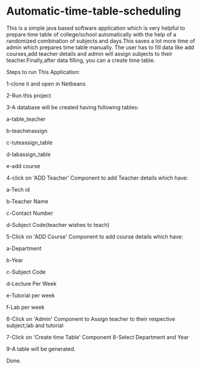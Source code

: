 # Automatic-time-table-scheduling
This is a simple java based software application
which is 
very helpful to prepare time table of
college/school automatically 
with the help of a
randomized combination of subjects and days.This 
saves a lot more time of admin which prepares time
table manually.
The user has to fill data like add 
courses,add teacher details and 
admin will assign 
subjects to their teacher.Finally,after data 
filling,
you can a create time table.


Steps to run This Application:

1-clone it and open in Netbeans

2-Run this project 

3-A database will be created having following tables:

   a-table_teacher

   b-teacherassign

   c-tuteassign_table

   d-labassign_table

   e-add course

4-click on 'ADD Teacher' Component to add Teacher details which have:

   a-Tech id

   b-Teacher Name

   c-Contact Number

   d-Subject Code(teacher wishes to teach)

5-Click on 'ADD Course' Component to add course details which have:

   a-Department

   b-Year

   c-Subject Code

   d-Lecture Per Week

   e-Tutorial per week

   f-Lab per week

6-Click on 'Admin' Component to Assign teacher to their respective subject,lab and tutorial

7-Click on 'Create time Table' Component
8-Select Department and Year

9-A table will be generated.


Done.
  
 

